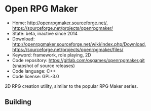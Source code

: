 # Open RPG Maker

- Home: http://openrpgmaker.sourceforge.net/, https://sourceforge.net/projects/openrpgmaker/
- State: beta, inactive since 2014
- Download: http://openrpgmaker.sourceforge.net/wiki/index.php/Download, https://sourceforge.net/projects/openrpgmaker/files/
- Keyword: framework, role playing, 2D
- Code repository: https://gitlab.com/osgames/openrpgmaker.git (snapshot of source releases)
- Code language: C++
- Code license: GPL-3.0

2D RPG creation utility, similar to the popular RPG Maker series.

## Building
